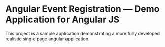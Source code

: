 # Angular Event Registration — Demo Application for Angular JS

This project is a sample application demonstrating a more fully developed realistic single page
angular application.
